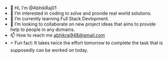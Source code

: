 - 👋 Hi, I’m @AbhikRaj01
- 👀 I’m interested in coding to solve and provide real world solutions.
- 🌱 I’m currently learning Full Stack Devlopment.
- 💞️ I’m looking to collaborate on new project ideas that aims to provide help to people in any domains.
- 📫 How to reach me abhikraj948@gmail.com
- ⚡ Fun fact: It takes twice the effort tomorrow to complete the task that is supposedly can be worked on today.

<!---
AbhikRaj01/AbhikRaj01 is a ✨ special ✨ repository because its `README.md` (this file) appears on your GitHub profile.
You can click the Preview link to take a look at your changes.
--->
